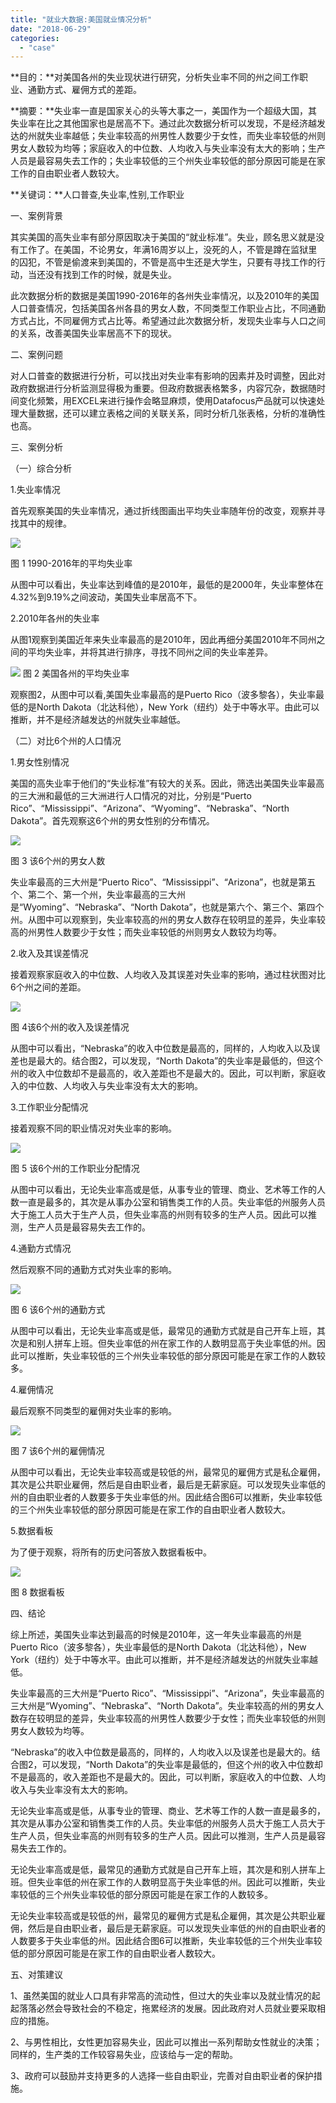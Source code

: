 ```yaml
---
title: "就业大数据:美国就业情况分析"
date: "2018-06-29"
categories: 
  - "case"
---
```


**目的：**对美国各州的失业现状进行研究，分析失业率不同的州之间工作职业、通勤方式、雇佣方式的差距。

**摘要：**失业率一直是国家关心的头等大事之一，美国作为一个超级大国，其失业率在比之其他国家也是居高不下。通过此次数据分析可以发现，不是经济越发达的州就失业率越低；失业率较高的州男性人数要少于女性，而失业率较低的州则男女人数较为均等；家庭收入的中位数、人均收入与失业率没有太大的影响；生产人员是最容易失去工作的；失业率较低的三个州失业率较低的部分原因可能是在家工作的自由职业者人数较大。

**关键词：**人口普查,失业率,性别,工作职业

一、案例背景

其实美国的高失业率有部分原因取决于美国的“就业标准”。失业，顾名思义就是没有工作了。在美国，不论男女，年满16周岁以上，没死的人，不管是蹲在监狱里的囚犯，不管是偷渡来到美国的，不管是高中生还是大学生，只要有寻找工作的行动，当还没有找到工作的时候，就是失业。

此次数据分析的数据是美国1990-2016年的各州失业率情况，以及2010年的美国人口普查情况，包括美国各州各县的男女人数，不同类型工作职业占比，不同通勤方式占比，不同雇佣方式占比等。希望通过此次数据分析，发现失业率与人口之间的关系，改善美国失业率居高不下的现状。

二、案例问题

对人口普查的数据进行分析，可以找出对失业率有影响的因素并及时调整，因此对政府数据进行分析监测显得极为重要。但政府数据表格繁多，内容冗杂，数据随时间变化频繁，用EXCEL来进行操作会略显麻烦，使用Datafocus产品就可以快速处理大量数据，还可以建立表格之间的关联关系，同时分析几张表格，分析的准确性也高。

三、案例分析

（一）综合分析

1.失业率情况

首先观察美国的失业率情况，通过折线图画出平均失业率随年份的改变，观察并寻找其中的规律。

![](images/word-image-26.png)

图 1 1990-2016年的平均失业率

从图中可以看出，失业率达到峰值的是2010年，最低的是2000年，失业率整体在4.32%到9.19%之间波动，美国失业率居高不下。

2.2010年各州的失业率

从图1观察到美国近年来失业率最高的是2010年，因此再细分美国2010年不同州之间的平均失业率，并将其进行排序，寻找不同州之间的失业率差异。

![](images/word-image-27.png) 图 2 美国各州的平均失业率

观察图2，从图中可以看,美国失业率最高的是Puerto Rico（波多黎各），失业率最低的是North Dakota（北达科他），New York（纽约）处于中等水平。由此可以推断，并不是经济越发达的州就失业率越低。

（二）对比6个州的人口情况

1.男女性别情况

美国的高失业率于他们的“失业标准”有较大的关系。因此，筛选出美国失业率最高的三大洲和最低的三大洲进行人口情况的对比，分别是“Puerto Rico”、“Mississippi”、“Arizona”、“Wyoming”、“Nebraska”、“North Dakota”。首先观察这6个州的男女性别的分布情况。

![](images/word-image-28.png)

图 3 该6个州的男女人数

失业率最高的三大州是“Puerto Rico”、“Mississippi”、“Arizona”，也就是第五个、第二个、第一个州，失业率最高的三大州是“Wyoming”、“Nebraska”、“North Dakota”，也就是第六个、第三个、第四个州。从图中可以观察到，失业率较高的州的男女人数存在较明显的差异，失业率较高的州男性人数要少于女性；而失业率较低的州则男女人数较为均等。

2.收入及其误差情况

接着观察家庭收入的中位数、人均收入及其误差对失业率的影响，通过柱状图对比6个州之间的差距。

![](images/word-image-29.png)

图 4该6个州的收入及误差情况

从图中可以看出，“Nebraska”的收入中位数是最高的，同样的，人均收入以及误差也是最大的。结合图2，可以发现，“North Dakota”的失业率是最低的，但这个州的收入中位数却不是最高的，收入差距也不是最大的。因此，可以判断，家庭收入的中位数、人均收入与失业率没有太大的影响。

3.工作职业分配情况

接着观察不同的职业情况对失业率的影响。

![](images/word-image-30.png)

图 5 该6个州的工作职业分配情况

从图中可以看出，无论失业率高或是低，从事专业的管理、商业、艺术等工作的人数一直是最多的，其次是从事办公室和销售类工作的人员。失业率低的州服务人员大于施工人员大于生产人员，但失业率高的州则有较多的生产人员。因此可以推测，生产人员是最容易失去工作的。

4.通勤方式情况

然后观察不同的通勤方式对失业率的影响。

![](images/word-image-31.png)

图 6 该6个州的通勤方式

从图中可以看出，无论失业率高或是低，最常见的通勤方式就是自己开车上班，其次是和别人拼车上班。但失业率低的州在家工作的人数明显高于失业率低的州。因此可以推断，失业率较低的三个州失业率较低的部分原因可能是在家工作的人数较多。

4.雇佣情况

最后观察不同类型的雇佣对失业率的影响。

![](images/word-image-32.png)

图 7 该6个州的雇佣情况

从图中可以看出，无论失业率较高或是较低的州，最常见的雇佣方式是私企雇佣，其次是公共职业雇佣，然后是自由职业者，最后是无薪家庭。可以发现失业率低的州的自由职业者的人数要多于失业率低的州。因此结合图6可以推断，失业率较低的三个州失业率较低的部分原因可能是在家工作的自由职业者人数较大。

5.数据看板

为了便于观察，将所有的历史问答放入数据看板中。

![](images/word-image-33.png)

图 8 数据看板

四、结论

综上所述，美国失业率达到最高的时候是2010年，这一年失业率最高的州是Puerto Rico（波多黎各），失业率最低的是North Dakota（北达科他），New York（纽约）处于中等水平。由此可以推断，并不是经济越发达的州就失业率越低。

失业率最高的三大州是“Puerto Rico”、“Mississippi”、“Arizona”，失业率最高的三大州是“Wyoming”、“Nebraska”、“North Dakota”。失业率较高的州的男女人数存在较明显的差异，失业率较高的州男性人数要少于女性；而失业率较低的州则男女人数较为均等。

“Nebraska”的收入中位数是最高的，同样的，人均收入以及误差也是最大的。结合图2，可以发现，“North Dakota”的失业率是最低的，但这个州的收入中位数却不是最高的，收入差距也不是最大的。因此，可以判断，家庭收入的中位数、人均收入与失业率没有太大的影响。

无论失业率高或是低，从事专业的管理、商业、艺术等工作的人数一直是最多的，其次是从事办公室和销售类工作的人员。失业率低的州服务人员大于施工人员大于生产人员，但失业率高的州则有较多的生产人员。因此可以推测，生产人员是最容易失去工作的。

无论失业率高或是低，最常见的通勤方式就是自己开车上班，其次是和别人拼车上班。但失业率低的州在家工作的人数明显高于失业率低的州。因此可以推断，失业率较低的三个州失业率较低的部分原因可能是在家工作的人数较多。

无论失业率较高或是较低的州，最常见的雇佣方式是私企雇佣，其次是公共职业雇佣，然后是自由职业者，最后是无薪家庭。可以发现失业率低的州的自由职业者的人数要多于失业率低的州。因此结合图6可以推断，失业率较低的三个州失业率较低的部分原因可能是在家工作的自由职业者人数较大。

五、对策建议

1、虽然美国的就业人口具有非常高的流动性，但过大的失业率以及就业情况的起起落落必然会导致社会的不稳定，拖累经济的发展。因此政府对人员就业要采取相应的措施。

2、与男性相比，女性更加容易失业，因此可以推出一系列帮助女性就业的决策；同样的，生产类的工作较容易失业，应该给与一定的帮助。

3、政府可以鼓励并支持更多的人选择一些自由职业，完善对自由职业者的保护措施。
